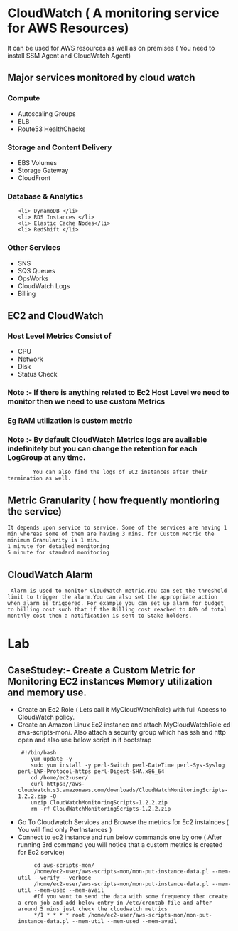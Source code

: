 # CloudWatch ( A monitoring service for AWS Resources)
  It can be used for AWS resources as well as on premises ( You need to install SSM Agent and CloudWatch Agent) 
## Major services monitored by cloud watch
 ### Compute 
  <ul>
   <li> Autoscaling Groups</li>
   <li> ELB </li>
   <li> Route53 HealthChecks </li>
  </ul>	
 
 ### Storage and Content Delivery
  <ul>
	<li>EBS Volumes</li>
	<li>Storage Gateway</li>
	<li> CloudFront</li>
 </ul>	
 
 ### Database & Analytics
   <ul>
   
	<li> DynamoDB </li>
	<li> RDS Instances </li>
	<li> Elastic Cache Nodes</li>
	<li> RedShift </li>
   </ul>
   
 ### Other Services
   <ul>
	<li> SNS</li>
	<li> SQS Queues</li>
	<li> OpsWorks</li>
	<li> CloudWatch Logs</li>
        <li> Billing </li>
    </ul>
	    
## EC2 and CloudWatch 
 ### Host Level Metrics Consist of 
   <ul>
	<li> CPU </li>
	<li> Network </li>
	<li> Disk </li>
	<li> Status Check </li>
   </ul>
   
### Note :- If there is anything related to Ec2 Host Level we need to monitor then we need to use custom Metrics 
###         Eg RAM utilization is  custom metric 

### Note :- By default CloudWatch Metrics logs are available indefinitely but you can change the retention for each LogGroup at any time.
            You can also find the logs of EC2 instances after their termination as well.

## Metric Granularity ( how frequently montioring the service)
   
    It depends upon service to service. Some of the services are having 1 min whereas some of them are having 3 mins. for Custom Metric the minimum Granularity is 1 min.
	1 minute for detailed monitoring
	5 minute for standard monitoring

##	CloudWatch Alarm
  
     Alarm is used to monitor CloudWatch metric.You can set the threshold limit to trigger the alarm.You can also set the appropriate action when alarm is triggered. For example you can set up alarm for budget to billing cost such that if the Billing cost reached to 80% of total monthly cost then a notification is sent to Stake holders.
	 
	 
# Lab
## CaseStudey:- Create a Custom Metric for Monitoring EC2 instances Memory utilization and memory use.

<ul>
<li> Create an Ec2 Role ( Lets call it MyCloudWatchRole) with full Access to CloudWatch policy. </li>
<li> Create an Amazon Linux Ec2 instance and attach MyCloudWatchRole cd aws-scripts-mon/. Also attach a security group which has ssh and http open and also use below script in it bootstrap </li>
     
	 #!/bin/bash
		yum update -y
		sudo yum install -y perl-Switch perl-DateTime perl-Sys-Syslog perl-LWP-Protocol-https perl-Digest-SHA.x86_64
		cd /home/ec2-user/
		curl https://aws-cloudwatch.s3.amazonaws.com/downloads/CloudWatchMonitoringScripts-1.2.2.zip -O
		unzip CloudWatchMonitoringScripts-1.2.2.zip
		rm -rf CloudWatchMonitoringScripts-1.2.2.zip
<li> Go To Cloudwatch Services and Browse the metrics for Ec2 instalnces ( You will find only PerInstances )

<li> Connect to ec2 instance and run below commands one by one ( After running 3rd command you will notice that a custom metrics is created for Ec2 service) </li>
	
         cd aws-scripts-mon/
         /home/ec2-user/aws-scripts-mon/mon-put-instance-data.pl --mem-util --verify --verbose
         /home/ec2-user/aws-scripts-mon/mon-put-instance-data.pl --mem-util --mem-used --mem-avail		 
		 #If you want to send the data with some frequency then create a cron job and add below entry in /etc/crontab file and after around 5 mins just check the cloudwatch metrics
		 */1 * * * * root /home/ec2-user/aws-scripts-mon/mon-put-instance-data.pl --mem-util --mem-used --mem-avail
</ul>

		 
